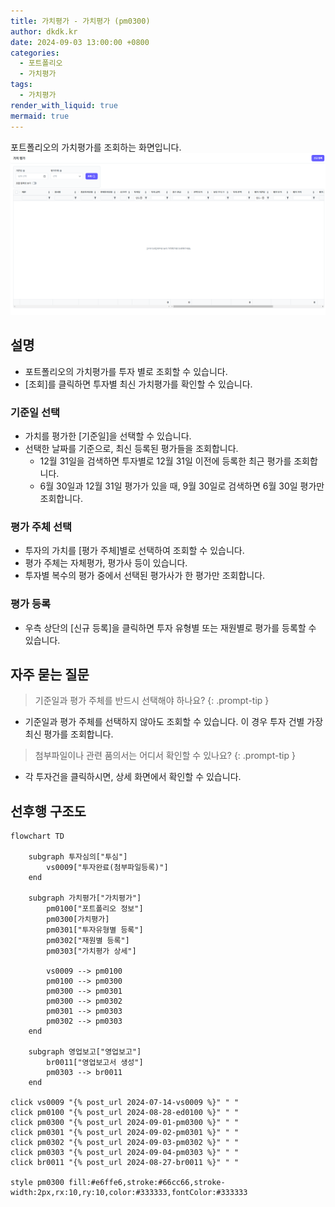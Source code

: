 ```yaml
---
title: 가치평가 - 가치평가 (pm0300)
author: dkdk.kr
date: 2024-09-03 13:00:00 +0800
categories:
  - 포트폴리오
  - 가치평가
tags:
  - 가치평가
render_with_liquid: true
mermaid: true
---
```

포트폴리오의 가치평가를 조회하는 화면입니다. 
![가치평가](assets/img/Pasted%20image%2020250122150606.png)
## 설명
- 포트폴리오의 가치평가를 투자 별로 조회할 수 있습니다.
- [조회]를 클릭하면 투자별 최신 가치평가를 확인할 수 있습니다.
### 기준일 선택
- 가치를 평가한 [기준일]을 선택할 수 있습니다.
- 선택한 날짜를 기준으로, 최신 등록된 평가들을 조회합니다.
	- 12월 31일을 검색하면 투자별로 12월 31일 이전에 등록한 최근 평가를 조회합니다.
	- 6월 30일과 12월 31일 평가가 있을 때, 9월 30일로 검색하면 6월 30일 평가만 조회합니다. 
### 평가 주체 선택
- 투자의 가치를 [평가 주체]별로 선택하여 조회할 수 있습니다. 
- 평가 주체는 자체평가, 평가사 등이 있습니다. 
- 투자별 복수의 평가 중에서 선택된 평가사가 한 평가만 조회합니다. 
### 평가 등록
- 우측 상단의 [신규 등록]을 클릭하면 투자 유형별 또는 재원별로 평가를 등록할 수 있습니다.

## 자주 묻는 질문

> 기준일과 평가 주체를 반드시 선택해야 하나요?
{: .prompt-tip }

- 기준일과 평가 주체를 선택하지 않아도 조회할 수 있습니다. 이 경우 투자 건별 가장 최신 평가를 조회합니다.  

> 첨부파일이나 관련 품의서는 어디서 확인할 수 있나요?
{: .prompt-tip }

- 각 투자건을 클릭하시면, 상세 화면에서 확인할 수 있습니다. 
  

## 선후행 구조도
```mermaid
flowchart TD

    subgraph 투자심의["투심"]
        vs0009["투자완료(첨부파일등록)"]
    end

    subgraph 가치평가["가치평가"]
	    pm0100["포트폴리오 정보"]
	    pm0300[가치평가]
        pm0301["투자유형별 등록"]
        pm0302["재원별 등록"]
        pm0303["가치평가 상세"]
        
        vs0009 --> pm0100
        pm0100 --> pm0300
	    pm0300 --> pm0301
        pm0300 --> pm0302
        pm0301 --> pm0303
        pm0302 --> pm0303       
    end

    subgraph 영업보고["영업보고"]
        br0011["영업보고서 생성"]
        pm0303 --> br0011
    end

click vs0009 "{% post_url 2024-07-14-vs0009 %}" " "
click pm0100 "{% post_url 2024-08-28-ed0100 %}" " "
click pm0300 "{% post_url 2024-09-01-pm0300 %}" " "
click pm0301 "{% post_url 2024-09-02-pm0301 %}" " "
click pm0302 "{% post_url 2024-09-03-pm0302 %}" " "
click pm0303 "{% post_url 2024-09-04-pm0303 %}" " "
click br0011 "{% post_url 2024-08-27-br0011 %}" " "

style pm0300 fill:#e6ffe6,stroke:#66cc66,stroke-width:2px,rx:10,ry:10,color:#333333,fontColor:#333333


```